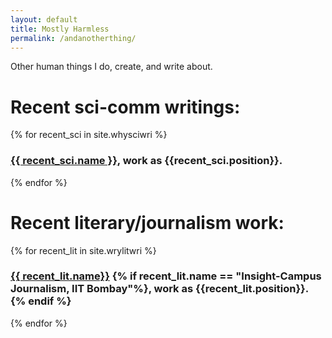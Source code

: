 ```yaml
---
layout: default
title: Mostly Harmless
permalink: /andanotherthing/
---
```

Other human things I do, create, and write about.

<h1>Recent sci-comm writings:</h1>
{% for recent_sci in site.whysciwri %}
  <h3><a href="{{ recent_sci.url }}">{{ recent_sci.name }}</a>, work as {{recent_sci.position}}.</h3> 
{% endfor %}

<h1>Recent literary/journalism work:</h1>
{% for recent_lit in site.wrylitwri %}
  <h3><a href="{{ recent_lit.url }}">{{ recent_lit.name}}</a>
  {% if recent_lit.name == "Insight-Campus Journalism, IIT Bombay"%}, work as {{recent_lit.position}}.
  {% endif %}
  </h3> 
{% endfor %}
<div id="sketch-container" style="text-align:center;">
			<script type="text/javascript" src=" {{ "assets/notwhiterabbit.js"  | relative_url }} "></script>
		</div>